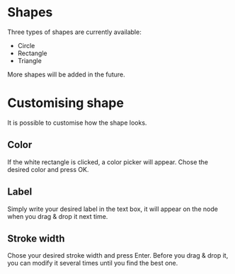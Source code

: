 # Shapes

Three types of shapes are currently available:

   * Circle
   * Rectangle
   * Triangle

More shapes will be added in the future.


# Customising shape

It is possible to customise how the shape looks.

## Color

If the white rectangle is clicked, a color picker will appear. Chose the desired color and press OK.

## Label

Simply write your desired label in the text box, it will appear on the node when you drag & drop it next time.

## Stroke width

Chose your desired stroke width and press Enter. Before you drag & drop it, you can modify it several times until you find the best one.